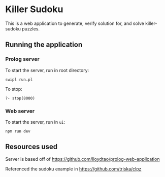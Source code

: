 # Killer Sudoku

This is a web application to generate, verify solution for, and solve killer-sudoku puzzles.

## Running the application
### Prolog server
To start the server, run in root directory:
```
swipl run.pl
```
To stop:
```
?- stop(8000)
```

### Web server
To start the server, run in `ui`:
```
npm run dev
```

## Resources used
Server is based off of https://github.com/lloydtao/prolog-web-application

Referenced the sudoku example in https://github.com/triska/clpz